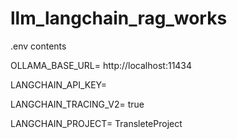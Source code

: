 # llm_langchain_rag_works

.env contents

OLLAMA_BASE_URL= http://localhost:11434

LANGCHAIN_API_KEY= 

LANGCHAIN_TRACING_V2= true

LANGCHAIN_PROJECT= TransleteProject

